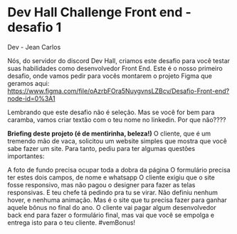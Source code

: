 # Dev Hall Challenge Front end - desafio 1

Dev - Jean Carlos

Nós, do servidor do discord Dev Hall, criamos este desafio para você testar suas habilidades como desenvolvedor Front End. Este é o nosso primeiro desafio, onde vamos pedir para vocês montarem o projeto Figma que geramos aqui: https://www.figma.com/file/oAzrbFOra5NuygvnsLZBcv/Desafio-Front-end?node-id=0%3A1

Lembrando que este desafio não é seleção. Mas se você for bem para caramba, vamos criar textão com o teu nome no linkedin. Por que não????

**Briefing deste projeto (é de mentirinha, beleza!)**
O cliente, que é um tremendo mão de vaca, solicitou um website simples que mostra que você sabe fazer um site. Para tanto, pediu para ter algumas questões importantes:

A foto de fundo precisa ocupar toda a dobra da página
O formulário precisa ter estes dois campos, de nome e whatsapp
O cliente exigiu que o site fosse responsivo, mas não pagou o designer para fazer as telas responsivas. E teu chefe tá pedindo pra tu se virar.
Não definiu nenhum hover, e nenhuma animação. Mas é o site que tu precisa fazer para ganhar aquele bônus no final do ano.
O cliente vai pagar algum desenvolvedor back end para fazer o formulário final, mas vai que você se empolga e entrega isto para o teu cliente. #vemBonus!
